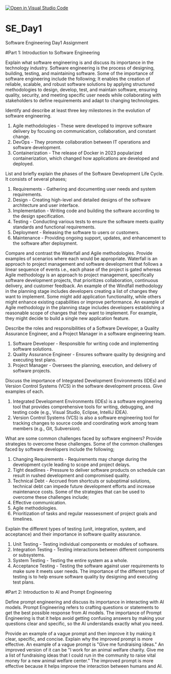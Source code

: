 [![Open in Visual Studio Code](https://classroom.github.com/assets/open-in-vscode-2e0aaae1b6195c2367325f4f02e2d04e9abb55f0b24a779b69b11b9e10269abc.svg)](https://classroom.github.com/online_ide?assignment_repo_id=18378646&assignment_repo_type=AssignmentRepo)
# SE_Day1
Software Engineering Day1 Assignment

#Part 1: Introduction to Software Engineering

Explain what software engineering is and discuss its importance in the technology industry.
Software engineering is the process of designing, building, testing, and maintaining software.
Some of the importance of software engineering include the following; It enables the creation of reliable, scalable, and robust software solutions by applying structured methodologies to design, develop, test, and maintain software, ensuring quality, security, and meeting specific user needs while collaborating with stakeholders to define requirements and adapt to changing technologies.

Identify and describe at least three key milestones in the evolution of software engineering.
1. Agile methodologies - These were developed to improve software delivery by focusing on communication, collaboration, and constant change.
2. DevOps - They promote collaboration between IT operations and software development.
3. Containerization - The release of Docker in 2023 popularized containerization, which changed how applications are developed and deployed.


List and briefly explain the phases of the Software Development Life Cycle.
It consists of several phases; 
1. Requirements - Gathering and documenting user needs and system requirements.
2. Design - Creating high-level and detailed designs of the software architecture and user interface.
3. Implementation - Writing code and building the software according to the design specification.
4. Testing - Conducting various tests to ensure the software meets quality standards and functional requirements.
5. Deployment - Releasing the software to users or customers.
6. Maintenance - Providing ongoing support, updates, and enhancement to the software after deployment.

Compare and contrast the Waterfall and Agile methodologies. Provide examples of scenarios where each would be appropriate.
Waterfall is an approach to project management and software development that follows a linear sequence of events i.e., each phase of the project is gated whereas Agile methodology is an approach to project management, specifically software development projects, that prioritizes collaboration, continuous delivery, and customer feedback.
An example of the Windfall methodology in the planning stage includes developers creating a list of changes they want to implement. Some might add application functionality, while others might enhance existing capabilities or improve performance.
An example of Agile methodology in the planning stage includes developers establishing a reasonable scope of changes that they want to implement. For example, they might decide to build a single new application feature.


Describe the roles and responsibilities of a Software Developer, a Quality Assurance Engineer, and a Project Manager in a software engineering team.
1. Software Developer - Responsible for writing code and implementing software solutions.
2. Quality Assurance Engineer - Ensures software quality by designing and executing test plans.
3. Project Manager - Oversees the planning, execution, and delivery of software projects.


Discuss the importance of Integrated Development Environments (IDEs) and Version Control Systems (VCS) in the software development process. Give examples of each.
1. Integrated Development Environments (IDEs) is a software engineering tool that provides comprehensive tools for writing, debugging, and testing code (e.g., Visual Studio, Eclipse, IntelliJ IDEA).
2. Version Control Systems (VCS) is also a software engineering tool for tracking changes to source code and coordinating work among team members (e.g., Git, Subversion).


What are some common challenges faced by software engineers? Provide strategies to overcome these challenges.
Some of the common challenges faced by software developers include the following;
1. Changing Requirements - Requirements may change during the development cycle leading to scope and project delays.
2. Tight deadlines - Pressure to deliver software products on schedule can result in rushed development and compromised quality.
3. Technical Debt - Accrued from shortcuts or suboptimal solutions, technical debt can impede future development efforts and increase maintenance costs.
Some of the strategies that can be used to overcome these challenges include;
1. Effective communication.
2. Agile methodologies.
3. Prioritization of tasks and regular reassessment of project goals and timelines.

   
Explain the different types of testing (unit, integration, system, and acceptance) and their importance in software quality assurance.
1. Unit Testing - Testing individual components or modules of software.
2. Integration Testing - Testing interactions between different components or subsystems.
3. System Testing - Testing the entire system as a whole.
4. Acceptance Testing - Testing the software against user requirements to make sure it meets user needs.
   The importance of the different types of testing is to help ensure software quality by designing and executing test plans.

#Part 2: Introduction to AI and Prompt Engineering


Define prompt engineering and discuss its importance in interacting with AI models.
Prompt Engineering refers to crafting questions or statements to get the best possible response from AI models.
The importance of Prompt Engineering is that it helps avoid getting confusing answers by making your questions clear and specific, so the AI understands exactly what you need.


Provide an example of a vague prompt and then improve it by making it clear, specific, and concise. Explain why the improved prompt is more effective.
An example of a vague prompt is "Give me fundraising ideas." 
An improved version of it can be "I work for an animal welfare charity. Give me a list of fundraising ideas that I could run in the community to raise vital money for a new animal welfare center."
The improved prompt is more effective because it helps improve the interaction between humans and AI.

